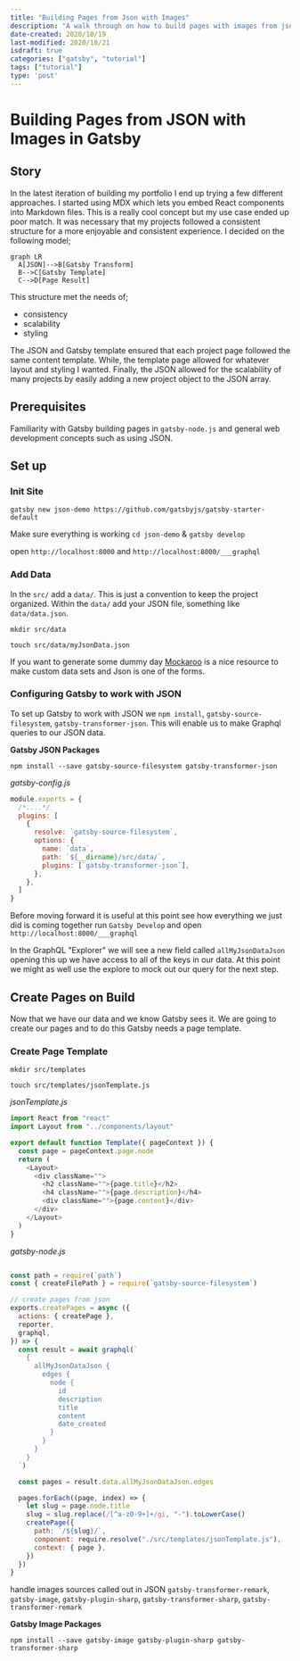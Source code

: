 ```yaml
---
title: "Building Pages from Json with Images"
description: "A walk through on how to build pages with images from json data"
date-created: 2020/10/19
last-modified: 2020/10/21
isdraft: true
categories: ["gatsby", "tutorial"]
tags: ["tutorial"]
type: 'post'
---
```


# Building Pages from JSON with Images in Gatsby

## Story

In the latest iteration of building my portfolio I end up trying a few different approaches. I started using MDX which lets you embed React components into Markdown files. This is a really cool concept but my use case ended up poor match. It was necessary that my projects followed a consistent structure for a more enjoyable and consistent experience. I decided on the following model; 

```mermaid
graph LR
  A[JSON]-->B[Gatsby Transform]
  B-->C[Gatsby Template]
  C-->D[Page Result]

```
This structure met the needs of; 
- consistency 
- scalability 
- styling 

The JSON and Gatsby template ensured that each project page followed the same content template. While, the template page allowed for whatever layout and styling I wanted. Finally, the JSON allowed for the scalability of many projects by easily adding a new project object to the JSON array. 

## Prerequisites

Familiarity with Gatsby building pages in `gatsby-node.js` and general web development concepts such as using JSON. 


## Set up

### Init Site 

```shell 
gatsby new json-demo https://github.com/gatsbyjs/gatsby-starter-default
```

Make sure everything is working `cd json-demo` & `gatsby develop`

open `http://localhost:8000` and `http://localhost:8000/___graphql`

### Add Data

In the `src/` add a `data/`. This is just a convention to keep the project organized. Within the `data/` add your JSON file, something like `data/data.json`. 

```shell 
mkdir src/data
```

```shell 
touch src/data/myJsonData.json
```

If you want to generate some dummy day [Mockaroo](https://www.mockaroo.com/) is a nice resource to make custom data sets and Json is one of the forms. 

### Configuring Gatsby to work with JSON 

To set up Gatsby to work with JSON we `npm install`, `gatsby-source-filesystem`, `gatsby-transformer-json`. This will enable us to make Graphql queries to our JSON data. 

__Gatsby JSON Packages__

```shell 
npm install --save gatsby-source-filesystem gatsby-transformer-json 
```



*gatsby-config.js*
```javascript
module.exports = {
  /*....*/
  plugins: [
    {
      resolve: `gatsby-source-filesystem`,
      options: {
        name: `data`,
        path: `${__dirname}/src/data/`,
        plugins: [`gatsby-transformer-json`],
      },
    },
  ]
}
```

Before moving forward it is useful at this point see how everything we just did is coming together run `Gatsby Develop` and open `http://localhost:8000/___graphql` 

In the GraphQL "Explorer" we will see a new field called `allMyJsonDataJson` opening this up we have access to all of the keys in our data. At this point we might as well use the explore to mock out our query for the next step. 

## Create Pages on Build

Now that we have our data and we know Gatsby sees it. We are going to create our pages and to do this Gatsby needs a page template. 

### Create Page Template 

```shell 
mkdir src/templates
```

```shell 
touch src/templates/jsonTemplate.js
```

*jsonTemplate.js*
```javascript 
import React from "react"
import Layout from "../components/layout"

export default function Template({ pageContext }) {
  const page = pageContext.page.node
  return (
    <Layout>
      <div className="">
        <h2 className="">{page.title}</h2>
        <h4 className="">{page.description}</h4>
        <div className="">{page.content}</div>
      </div>
    </Layout>
  )
}
```

*gatsby-node.js*
```javascript

const path = require(`path`)
const { createFilePath } = require(`gatsby-source-filesystem`)

// create pages from json
exports.createPages = async ({
  actions: { createPage },
  reporter,
  graphql,
}) => {
  const result = await graphql(`
    {
      allMyJsonDataJson {
        edges {
          node {
            id
            description
            title
            content
            date_created
          }
        }
      }
    }
  `)

  const pages = result.data.allMyJsonDataJson.edges

  pages.forEach((page, index) => {
    let slug = page.node.title
    slug = slug.replace(/[^a-z0-9+]+/gi, "-").toLowerCase()
    createPage({
      path: `/${slug}/`,
      component: require.resolve("./src/templates/jsonTemplate.js"),
      context: { page },
    })
  })
}


```

handle images sources called out in JSON `gatsby-transformer-remark`, `gatsby-image`, `gatsby-plugin-sharp`, `gatsby-transformer-sharp`, `gatsby-transformer-remark`

__Gatsby Image Packages__

```shell 
npm install --save gatsby-image gatsby-plugin-sharp gatsby-transformer-sharp
```
